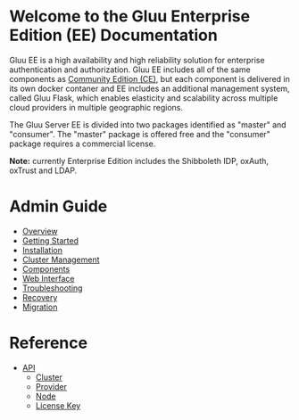 # Welcome to the Gluu Enterprise Edition (EE) Documentation

Gluu EE is a high availability and high reliability solution for enterprise authentication and authorization. Gluu EE includes all of the same components as [Community Edition (CE)](http://gluu.org/docs), but each component is delivered in its own docker contaner and EE includes an additional management system, called Gluu Flask, which enables elasticity and scalability across multiple cloud providers in multiple geographic regions. 

The Gluu Server EE is divided into two packages identified as "master" and "consumer". The "master" package is offered free and the "consumer" package requires a commercial license.

**Note:** currently Enterprise Edition includes the Shibboleth IDP, oxAuth, oxTrust and LDAP. 

# Admin Guide
- [Overview](./admin-guide/overview/index.md)
- [Getting Started](./admin-guide/getting-started/index.md)
- [Installation](./admin-guide/installation/index.md)
- [Cluster Management](./admin-guide/cluster-management/index.md)
- [Components](./admin-guide/components/index.md)
- [Web Interface](./admin-guide/webui/index.md)
- [Troubleshooting](./admin-guide/troubleshooting/index.md)
- [Recovery](./admin-guide/recovery/index.md)
- [Migration](./admin-guide/migration/index.md)

# Reference
- [API](./reference/api/index.md)
  - [Cluster](./reference/api/cluster.md)
  - [Provider](./reference/api/provider.md)
  - [Node](./reference/api/node.md)
  - [License Key](./reference/api/license_key.md)
